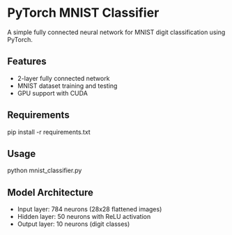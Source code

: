 # PyTorch MNIST Classifier

A simple fully connected neural network for MNIST digit classification using PyTorch.

## Features
- 2-layer fully connected network
- MNIST dataset training and testing
- GPU support with CUDA

## Requirements
pip install -r requirements.txt

## Usage
python mnist_classifier.py

## Model Architecture
- Input layer: 784 neurons (28x28 flattened images)
- Hidden layer: 50 neurons with ReLU activation
- Output layer: 10 neurons (digit classes)